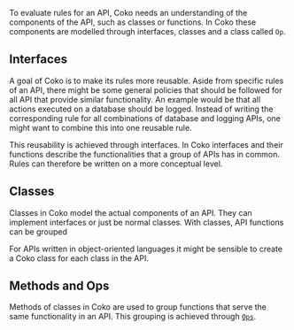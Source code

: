 
To evaluate rules for an API, Coko needs an understanding of the components of the API, such as classes or functions.
In Coko these components are modelled through interfaces, classes and a class called `Op`.

## Interfaces

A goal of Coko is to make its rules more reusable.
Aside from specific rules of an API, there might be some general policies that should be followed for all API that provide similar functionality.
An example would be that all actions executed on a database should be logged.
Instead of writing the corresponding rule for all combinations of database and logging APIs, one might want to combine this into one reusable rule.

This reusability is achieved through interfaces.
In Coko interfaces and their functions describe the functionalities that a group of APIs has in common.
Rules can therefore be written on a more conceptual level.

## Classes

Classes in Coko model the actual components of an API.
They can implement interfaces or just be normal classes.
With classes, API functions can be grouped

For APIs written in object-oriented languages it might be sensible to create a Coko class for each class in the API.


## Methods and Ops

Methods of classes in Coko are used to group functions that serve the same functionality in an API.
This grouping is achieved through [`Ops`](../../api/codyze/codyze-specification-languages/coko/coko-core/de.fraunhofer.aisec.codyze.specificationLanguages.coko.core.dsl/-op).


